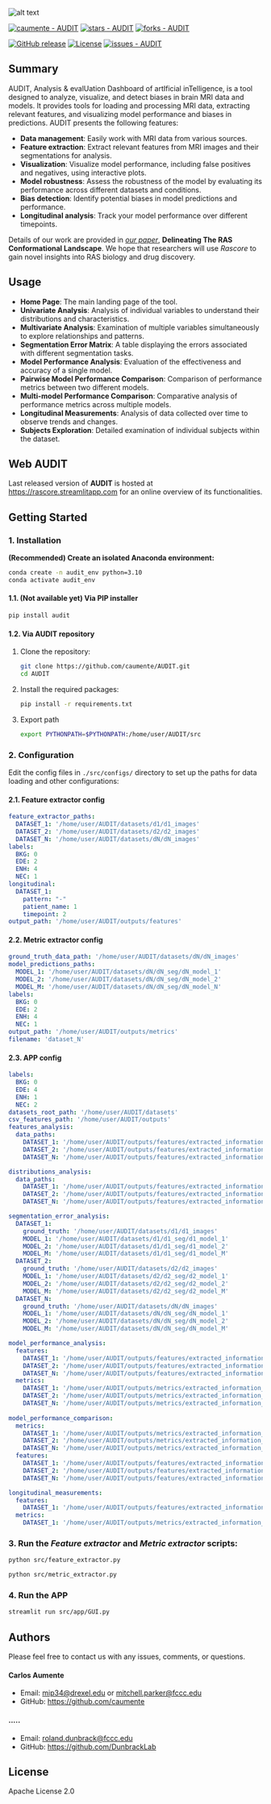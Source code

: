 
![alt text](https://github.com/caumente/AUDIT/blob/main/src/app/util/images/AUDIT_big.jpeg)

<a href="https://github.com/caumente/AUDIT" title="Go to GitHub repo"><img src="https://img.shields.io/static/v1?label=caumente&message=AUDIT&color=e78ac3&logo=github" alt="caumente - AUDIT"></a>
<a href="https://github.com/caumente/AUDIT"><img src="https://img.shields.io/github/stars/caumente/AUDIT?style=social" alt="stars - AUDIT"></a>
<a href="https://github.com/caumente/AUDIT"><img src="https://img.shields.io/github/forks/caumente/AUDIT?style=social" alt="forks - AUDIT"></a>


<a href="https://github.com/caumente/audit/releases/"><img src="https://img.shields.io/github/release/caumente/audit?include_prereleases=&sort=semver&color=e78ac3" alt="GitHub release"></a>
<a href="#license"><img src="https://img.shields.io/badge/License-Apache_2.0-e78ac3" alt="License"></a>
<a href="https://github.com/caumente/audit/issues"><img src="https://img.shields.io/github/issues/caumente/audit" alt="issues - AUDIT"></a>


## Summary

AUDIT, Analysis & evalUation Dashboard of artIficial inTelligence, is a tool designed to analyze,
visualize, and detect biases in brain MRI data and models. It provides tools for loading and processing MRI data,
extracting relevant features, and visualizing model performance and biases in predictions. AUDIT presents the 
following features:


- **Data management**: Easily work with MRI data from various sources.
- **Feature extraction**: Extract relevant features from MRI images and their segmentations for analysis.
- **Visualization**: Visualize model performance, including false positives and negatives, using interactive plots.
- **Model robustness**: Assess the robustness of the model by evaluating its performance across different datasets and conditions.
- **Bias detection**: Identify potential biases in model predictions and performance.
- **Longitudinal analysis**: Track your model performance over different timepoints.

Details of our work are provided in [*our paper*](https://aacrjournals.org/cancerres/article/doi/10.1158/0008-5472.CAN-22-0804/696349/Delineating-The-RAS-Conformational-LandscapeThe), **Delineating The RAS Conformational Landscape**. We hope that researchers will use *Rascore* to gain novel insights into RAS biology and drug discovery. 


## Usage
- **Home Page**: The main landing page of the tool.
- **Univariate Analysis**: Analysis of individual variables to understand their distributions and characteristics.
- **Multivariate Analysis**: Examination of multiple variables simultaneously to explore relationships and patterns.
- **Segmentation Error Matrix**: A table displaying the errors associated with different segmentation tasks.
- **Model Performance Analysis**: Evaluation of the effectiveness and accuracy of a single model.
- **Pairwise Model Performance Comparison**: Comparison of performance metrics between two different models.
- **Multi-model Performance Comparison**: Comparative analysis of performance metrics across multiple models.
- **Longitudinal Measurements**: Analysis of data collected over time to observe trends and changes.
- **Subjects Exploration**: Detailed examination of individual subjects within the dataset.


## Web AUDIT

Last released version of **AUDIT** is hosted at https://rascore.streamlitapp.com for an online overview of its functionalities.


## Getting Started

### 1. Installation

**(Recommended) Create an isolated Anaconda environment:**

```bash
conda create -n audit_env python=3.10
conda activate audit_env
```

#### 1.1. (Not available yet) Via PIP installer


```bash
pip install audit
```

#### 1.2. Via AUDIT repository

1. Clone the repository:
    ```bash
    git clone https://github.com/caumente/AUDIT.git
    cd AUDIT
    ```
2. Install the required packages:
    ```bash
    pip install -r requirements.txt
    ```
   
3. Export path
    ```bash
    export PYTHONPATH=$PYTHONPATH:/home/user/AUDIT/src
    ```

### 2. Configuration

Edit the config files in `./src/configs/` directory to set up the paths for data loading and other configurations:

#### 2.1. Feature extractor config

```yaml
feature_extractor_paths:
  DATASET_1: '/home/user/AUDIT/datasets/d1/d1_images'
  DATASET_2: '/home/user/AUDIT/datasets/d2/d2_images'
  DATASET_N: '/home/user/AUDIT/datasets/dN/dN_images'
labels:
  BKG: 0
  EDE: 2
  ENH: 4
  NEC: 1
longitudinal:
  DATASET_1:
    pattern: "-"
    patient_name: 1
    timepoint: 2
output_path: '/home/user/AUDIT/outputs/features'

```

#### 2.2. Metric extractor config

```yaml
ground_truth_data_path: '/home/user/AUDIT/datasets/dN/dN_images'
model_predictions_paths:
  MODEL_1: '/home/user/AUDIT/datasets/dN/dN_seg/dN_model_1'
  MODEL_2: '/home/user/AUDIT/datasets/dN/dN_seg/dN_model_2'
  MODEL_M: '/home/user/AUDIT/datasets/dN/dN_seg/dN_model_N'
labels:
  BKG: 0
  EDE: 2
  ENH: 4
  NEC: 1
output_path: '/home/user/AUDIT/outputs/metrics'
filename: 'dataset_N'
```

#### 2.3. APP config

```yaml
labels:
  BKG: 0
  EDE: 4
  ENH: 1
  NEC: 2
datasets_root_path: '/home/user/AUDIT/datasets'
csv_features_path: '/home/user/AUDIT/outputs'
features_analysis:
  data_paths:
    DATASET_1: '/home/user/AUDIT/outputs/features/extracted_information_D1.csv'
    DATASET_2: '/home/user/AUDIT/outputs/features/extracted_information_D2.csv'
    DATASET_N: '/home/user/AUDIT/outputs/features/extracted_information_DN.csv'

distributions_analysis:
  data_paths:
    DATASET_1: '/home/user/AUDIT/outputs/features/extracted_information_D1.csv'
    DATASET_2: '/home/user/AUDIT/outputs/features/extracted_information_D2.csv'
    DATASET_N: '/home/user/AUDIT/outputs/features/extracted_information_DN.csv'

segmentation_error_analysis:
  DATASET_1:
    ground_truth: '/home/user/AUDIT/datasets/d1/d1_images'
    MODEL_1: '/home/user/AUDIT/datasets/d1/d1_seg/d1_model_1'
    MODEL_2: '/home/user/AUDIT/datasets/d1/d1_seg/d1_model_2'
    MODEL_M: '/home/user/AUDIT/datasets/d1/d1_seg/d1_model_M'
  DATASET_2:
    ground_truth: '/home/user/AUDIT/datasets/d2/d2_images'
    MODEL_1: '/home/user/AUDIT/datasets/d2/d2_seg/d2_model_1'
    MODEL_2: '/home/user/AUDIT/datasets/d2/d2_seg/d2_model_2'
    MODEL_M: '/home/user/AUDIT/datasets/d2/d2_seg/d2_model_M'
  DATASET_N:
    ground_truth: '/home/user/AUDIT/datasets/dN/dN_images'
    MODEL_1: '/home/user/AUDIT/datasets/dN/dN_seg/dN_model_1'
    MODEL_2: '/home/user/AUDIT/datasets/dN/dN_seg/dN_model_2'
    MODEL_M: '/home/user/AUDIT/datasets/dN/dN_seg/dN_model_M'

model_performance_analysis:
  features:
    DATASET_1: '/home/user/AUDIT/outputs/features/extracted_information_D1.csv'
    DATASET_2: '/home/user/AUDIT/outputs/features/extracted_information_D2.csv'
    DATASET_N: '/home/user/AUDIT/outputs/features/extracted_information_DN.csv'
  metrics:
    DATASET_1: '/home/user/AUDIT/outputs/metrics/extracted_information_D1.csv'
    DATASET_2: '/home/user/AUDIT/outputs/metrics/extracted_information_D2.csv'
    DATASET_N: '/home/user/AUDIT/outputs/metrics/extracted_information_DN.csv'
    
model_performance_comparison:
  metrics:
    DATASET_1: '/home/user/AUDIT/outputs/metrics/extracted_information_D1.csv'
    DATASET_2: '/home/user/AUDIT/outputs/metrics/extracted_information_D2.csv'
    DATASET_N: '/home/user/AUDIT/outputs/metrics/extracted_information_DN.csv'
  features:
    DATASET_1: '/home/user/AUDIT/outputs/features/extracted_information_D1.csv'
    DATASET_2: '/home/user/AUDIT/outputs/features/extracted_information_D2.csv'
    DATASET_N: '/home/user/AUDIT/outputs/features/extracted_information_DN.csv'

longitudinal_measurements:
  features:
    DATASET_1: '/home/user/AUDIT/outputs/features/extracted_information_D1.csv'
  metrics:
    DATASET_1: '/home/user/AUDIT/outputs/metrics/extracted_information_D1.csv'

```

### 3. Run the *Feature extractor* and *Metric extractor* scripts:

```bash
python src/feature_extractor.py
```

```bash
python src/metric_extractor.py
```

### 4. Run the APP

```bash
streamlit run src/app/GUI.py
```


## Authors

Please feel free to contact us with any issues, comments, or questions.

#### Carlos Aumente 

- Email: <mip34@drexel.edu> or <mitchell.parker@fccc.edu>
- GitHub: https://github.com/caumente

#### ..... 

- Email: <roland.dunbrack@fccc.edu>
- GitHub: https://github.com/DunbrackLab


## License
Apache License 2.0





